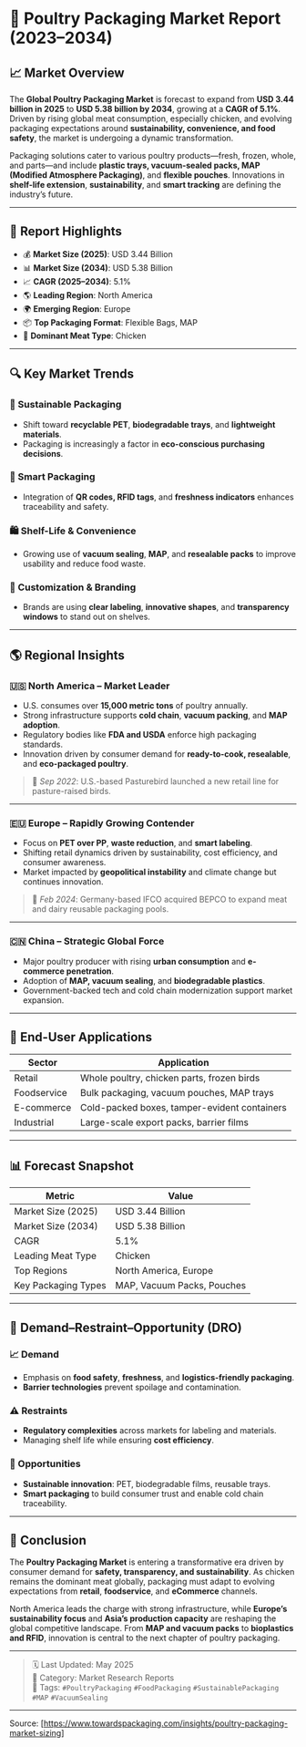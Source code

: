 # 🍗 Poultry Packaging Market Report (2023–2034)

## 📈 Market Overview

The **Global Poultry Packaging Market** is forecast to expand from **USD 3.44 billion in 2025** to **USD 5.38 billion by 2034**, growing at a **CAGR of 5.1%**. Driven by rising global meat consumption, especially chicken, and evolving packaging expectations around **sustainability, convenience, and food safety**, the market is undergoing a dynamic transformation.

Packaging solutions cater to various poultry products—fresh, frozen, whole, and parts—and include **plastic trays, vacuum-sealed packs, MAP (Modified Atmosphere Packaging)**, and **flexible pouches**. Innovations in **shelf-life extension**, **sustainability**, and **smart tracking** are defining the industry’s future.

---

## 🧩 Report Highlights

- 💰 **Market Size (2025)**: USD 3.44 Billion  
- 📊 **Market Size (2034)**: USD 5.38 Billion  
- 📈 **CAGR (2025–2034)**: 5.1%  
- 🌎 **Leading Region**: North America  
- 🌍 **Emerging Region**: Europe  
- 📦 **Top Packaging Format**: Flexible Bags, MAP  
- 🐔 **Dominant Meat Type**: Chicken  

---

## 🔍 Key Market Trends

### 🌱 Sustainable Packaging
- Shift toward **recyclable PET**, **biodegradable trays**, and **lightweight materials**.
- Packaging is increasingly a factor in **eco-conscious purchasing decisions**.

### 🧠 Smart Packaging
- Integration of **QR codes, RFID tags**, and **freshness indicators** enhances traceability and safety.

### 🛍️ Shelf-Life & Convenience
- Growing use of **vacuum sealing**, **MAP**, and **resealable packs** to improve usability and reduce food waste.

### 🎯 Customization & Branding
- Brands are using **clear labeling**, **innovative shapes**, and **transparency windows** to stand out on shelves.

---

## 🌎 Regional Insights

### 🇺🇸 North America – Market Leader

- U.S. consumes over **15,000 metric tons** of poultry annually.
- Strong infrastructure supports **cold chain**, **vacuum packing**, and **MAP adoption**.
- Regulatory bodies like **FDA and USDA** enforce high packaging standards.
- Innovation driven by consumer demand for **ready-to-cook, resealable**, and **eco-packaged poultry**.

> 📌 *Sep 2022*: U.S.-based Pasturebird launched a new retail line for pasture-raised birds.

---

### 🇪🇺 Europe – Rapidly Growing Contender

- Focus on **PET over PP**, **waste reduction**, and **smart labeling**.
- Shifting retail dynamics driven by sustainability, cost efficiency, and consumer awareness.
- Market impacted by **geopolitical instability** and climate change but continues innovation.

> 📌 *Feb 2024*: Germany-based IFCO acquired BEPCO to expand meat and dairy reusable packaging pools.

---

### 🇨🇳 China – Strategic Global Force

- Major poultry producer with rising **urban consumption** and **e-commerce penetration**.
- Adoption of **MAP, vacuum sealing**, and **biodegradable plastics**.
- Government-backed tech and cold chain modernization support market expansion.

---

## 🛒 End-User Applications

| Sector        | Application                                         |
|---------------|------------------------------------------------------|
| Retail        | Whole poultry, chicken parts, frozen birds          |
| Foodservice   | Bulk packaging, vacuum pouches, MAP trays           |
| E-commerce    | Cold-packed boxes, tamper-evident containers        |
| Industrial    | Large-scale export packs, barrier films             |

---

## 📊 Forecast Snapshot

| Metric                        | Value                     |
|------------------------------|---------------------------|
| Market Size (2025)           | USD 3.44 Billion          |
| Market Size (2034)           | USD 5.38 Billion          |
| CAGR                         | 5.1%                      |
| Leading Meat Type            | Chicken                   |
| Top Regions                  | North America, Europe     |
| Key Packaging Types          | MAP, Vacuum Packs, Pouches|

---

## 🧾 Demand–Restraint–Opportunity (DRO)

### 📈 Demand
- Emphasis on **food safety**, **freshness**, and **logistics-friendly packaging**.
- **Barrier technologies** prevent spoilage and contamination.

### ⚠️ Restraints
- **Regulatory complexities** across markets for labeling and materials.
- Managing shelf life while ensuring **cost efficiency**.

### 🌟 Opportunities
- **Sustainable innovation**: PET, biodegradable films, reusable trays.
- **Smart packaging** to build consumer trust and enable cold chain traceability.

---

## 📝 Conclusion

The **Poultry Packaging Market** is entering a transformative era driven by consumer demand for **safety, transparency, and sustainability**. As chicken remains the dominant meat globally, packaging must adapt to evolving expectations from **retail**, **foodservice**, and **eCommerce** channels.

North America leads the charge with strong infrastructure, while **Europe’s sustainability focus** and **Asia’s production capacity** are reshaping the global competitive landscape. From **MAP and vacuum packs** to **bioplastics and RFID**, innovation is central to the next chapter of poultry packaging.

---

> 🗓 Last Updated: May 2025  
> 📂 Category: Market Research Reports  
> 🔖 Tags: `#PoultryPackaging` `#FoodPackaging` `#SustainablePackaging` `#MAP` `#VacuumSealing`

---
Source: [https://www.towardspackaging.com/insights/poultry-packaging-market-sizing]
